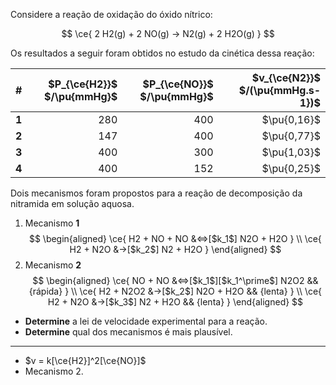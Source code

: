 Considere a reação de oxidação do óxido nítrico:

$$
\ce{ 2 H2(g) + 2 NO(g) -> N2(g) + 2 H2O(g) }
$$

Os resultados a seguir foram obtidos no estudo da cinética dessa reação:

| # | $P_{\ce{H2}}$ $/\pu{mmHg}$ | $P_{\ce{NO}}$ $/\pu{mmHg}$ | $v_{\ce{N2}}$ $/(\pu{mmHg.s-1})$ |
|-------|------:|------:|-------------:|
| **1** | $280$ | $400$ | $\pu{0,16}$ |
| **2** | $147$ | $400$ | $\pu{0,77}$ |
| **3** | $400$ | $300$ | $\pu{1,03}$ |
| **4** | $400$ | $152$ | $\pu{0,25}$ |

Dois mecanismos foram propostos para a reação de decomposição da nitramida em solução aquosa.

1. Mecanismo **1**
    $$
    \begin{aligned}
        \ce{ H2 + NO + NO &<=>[$k_1$] N2O + H2O } \\
        \ce{ H2 + N2O &->[$k_2$] N2 + H2O }
    \end{aligned}
    $$
2. Mecanismo **2**
    $$
    \begin{aligned}
        \ce{ NO + NO &<=>[$k_1$][$k_1^\prime$] N2O2 && {rápida} } \\
        \ce{ H2 + N2O2 &->[$k_2$] N2O + H2O && {lenta} } \\
        \ce{ H2 + N2O &->[$k_3$] N2 + H2O && {lenta} }
    \end{aligned}
    $$

- **Determine** a lei de velocidade experimental para a reação.
- **Determine** qual dos mecanismos é mais plausível.

---

- $v = k[\ce{H2}]^2[\ce{NO}]$
- Mecanismo 2.